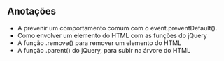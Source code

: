 ## Anotações
- A prevenir um comportamento comum com o event.preventDefault().
- Como envolver um elemento do HTML com as funções do jQuery
- A função .remove() para remover um elemento do HTML
- A função .parent() do jQuery, para subir na árvore do HTML
 
